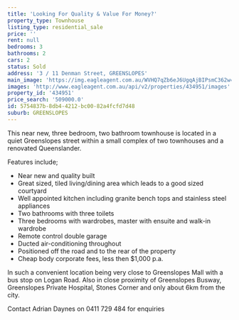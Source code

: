 ```yaml
---
title: 'Looking For Quality & Value For Money?'
property_type: Townhouse
listing_type: residential_sale
price: ''
rent: null
bedrooms: 3
bathrooms: 2
cars: 2
status: Sold
address: '3 / 11 Denman Street, GREENSLOPES'
main_image: 'https://img.eagleagent.com.au/WVHQ7qZb6eJ6UgqAjBIPsmC362w=/1280x854/smart/https://s3-us-west-2.amazonaws.com/eagleagent-orig/images/6819259/105463279-image-M.jpg'
images: 'http://www.eagleagent.com.au/api/v2/properties/434951/images'
property_id: '434951'
price_search: '509000.0'
id: 5754837b-8db4-4212-bc00-82a4fcfd7d48
suburb: GREENSLOPES
---
```

This near new, three bedroom, two bathroom townhouse is located in a quiet Greenslopes street within a small complex of two townhouses and a renovated Queenslander.

Features include;

- Near new and quality built
- Great sized, tiled living/dining area which leads to a good sized courtyard
- Well appointed kitchen including granite bench tops and stainless steel appliances
- Two bathrooms with three toilets
- Three bedrooms with wardrobes, master with ensuite and walk-in wardrobe
- Remote control double garage
- Ducted air-conditioning throughout
- Positioned off the road and to the rear of the property
- Cheap body corporate fees, less then $1,000 p.a.

In such a convenient location being very close to Greenslopes Mall with a bus stop on Logan Road. Also in close proximity of Greenslopes Busway, Greenslopes Private Hospital, Stones Corner and only about 6km from the city.

Contact Adrian Daynes on 0411 729 484 for enquiries